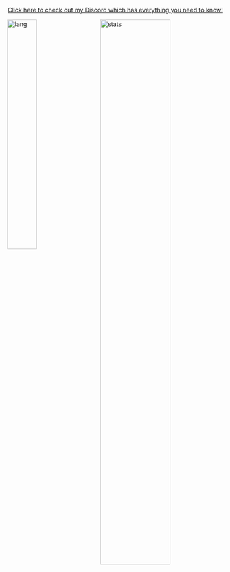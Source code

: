 <p align="center">
  <a href="https://discordapp.com/users/877198398489518110">Click here to check out my Discord which has everything you need to know!</a>
</p>

<p>
  <img width="37%" align="left" alt="lang" src="https://github-readme-stats.vercel.app/api/top-langs/?username=Coder-TheBeJIIHiu&layout=compact&hide_border=true&langs_count=10&theme=tokyonight&bg_color=00000000&custom_title=Languages" />
  <img width="57%" align="right" alt="stats" src="https://github-readme-stats.vercel.app/api?username=Coder-TheBeJIIHiu&show_icons=true&hide_border=true&count_private=true&theme=tokyonight&bg_color=00000000&custom_title=Statistics">
</p>
